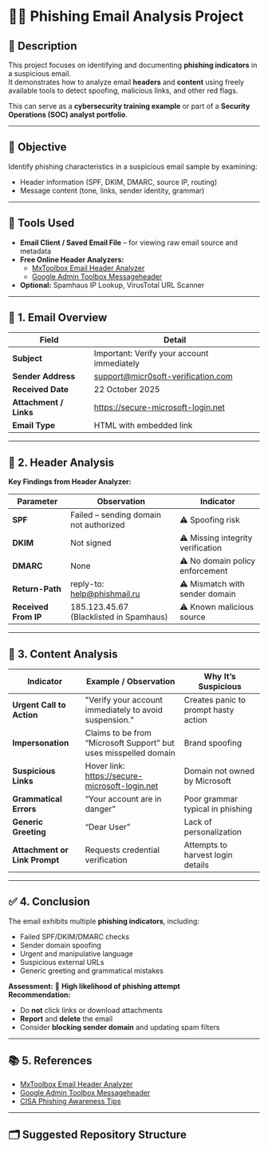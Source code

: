 
# 🕵️‍♂️ Phishing Email Analysis Project

## 📝 Description
This project focuses on identifying and documenting **phishing indicators** in a suspicious email.  
It demonstrates how to analyze email **headers** and **content** using freely available tools to detect spoofing, malicious links, and other red flags.  

This can serve as a **cybersecurity training example** or part of a **Security Operations (SOC) analyst portfolio**.

---

## 🎯 Objective
Identify phishing characteristics in a suspicious email sample by examining:
- Header information (SPF, DKIM, DMARC, source IP, routing)
- Message content (tone, links, sender identity, grammar)

---

## 🧰 Tools Used
- **Email Client / Saved Email File** – for viewing raw email source and metadata  
- **Free Online Header Analyzers:**
  - [MxToolbox Email Header Analyzer](https://mxtoolbox.com/EmailHeaders.aspx)
  - [Google Admin Toolbox Messageheader](https://toolbox.googleapps.com/apps/messageheader/)
- **Optional:** Spamhaus IP Lookup, VirusTotal URL Scanner

---

## 📧 1. Email Overview
| Field | Detail |
|--------|---------|
| **Subject** | Important: Verify your account immediately |
| **Sender Address** | support@micr0soft-verification.com |
| **Received Date** | 22 October 2025 |
| **Attachment / Links** | https://secure-microsoft-login.net |
| **Email Type** | HTML with embedded link |

---

## 🧾 2. Header Analysis
**Key Findings from Header Analyzer:**

| Parameter | Observation | Indicator |
|------------|--------------|------------|
| **SPF** | Failed – sending domain not authorized | ⚠️ Spoofing risk |
| **DKIM** | Not signed | ⚠️ Missing integrity verification |
| **DMARC** | None | ⚠️ No domain policy enforcement |
| **Return-Path** | reply-to: help@phishmail.ru | ⚠️ Mismatch with sender domain |
| **Received From IP** | 185.123.45.67 (Blacklisted in Spamhaus) | ⚠️ Known malicious source |

---

## 🧠 3. Content Analysis
| Indicator | Example / Observation | Why It’s Suspicious |
|------------|------------------------|----------------------|
| **Urgent Call to Action** | "Verify your account immediately to avoid suspension." | Creates panic to prompt hasty action |
| **Impersonation** | Claims to be from “Microsoft Support” but uses misspelled domain | Brand spoofing |
| **Suspicious Links** | Hover link: https://secure-microsoft-login.net | Domain not owned by Microsoft |
| **Grammatical Errors** | “Your account are in danger” | Poor grammar typical in phishing |
| **Generic Greeting** | “Dear User” | Lack of personalization |
| **Attachment or Link Prompt** | Requests credential verification | Attempts to harvest login details |

---

## ✅ 4. Conclusion
The email exhibits multiple **phishing indicators**, including:
- Failed SPF/DKIM/DMARC checks  
- Sender domain spoofing  
- Urgent and manipulative language  
- Suspicious external URLs  
- Generic greeting and grammatical mistakes  

**Assessment:** 🔴 **High likelihood of phishing attempt**  
**Recommendation:**  
- Do **not** click links or download attachments  
- **Report** and **delete** the email  
- Consider **blocking sender domain** and updating spam filters

---

## 📚 5. References
- [MxToolbox Email Header Analyzer](https://mxtoolbox.com/EmailHeaders.aspx)  
- [Google Admin Toolbox Messageheader](https://toolbox.googleapps.com/apps/messageheader/)  
- [CISA Phishing Awareness Tips](https://www.cisa.gov/resources-tools/resources/stopthinkconnect-phishing-tips)

---

## 🗂️ Suggested Repository Structure



